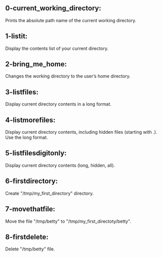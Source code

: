 ## 0-current_working_directory:
Prints the absolute path name of the current working directory.

## 1-listit:
Display the contents list of your current directory.

## 2-bring_me_home:
Changes the working directory to the user’s home directory.

## 3-listfiles:
Display current directory contents in a long format.

## 4-listmorefiles:
Display current directory contents, including hidden files (starting with .). Use the long format.

## 5-listfilesdigitonly:
Display current directory contents (long, hidden, all).

## 6-firstdirectory:
Create "/tmp/my_first_directory" directory.

## 7-movethatfile:
Move the file "/tmp/betty" to "/tmp/my_first_directoty/betty".

## 8-firstdelete:
Delete "/tmp/betty" file.

